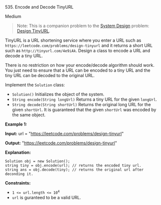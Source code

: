 535\. Encode and Decode TinyURL

Medium

> Note: This is a companion problem to the [System Design](https://leetcode.com/discuss/interview-question/system-design/) problem: [Design TinyURL](https://leetcode.com/discuss/interview-question/124658/Design-a-URL-Shortener-(-TinyURL-)-System/).

TinyURL is a URL shortening service where you enter a URL such as `https://leetcode.com/problems/design-tinyurl` and it returns a short URL such as `http://tinyurl.com/4e9iAk`. Design a class to encode a URL and decode a tiny URL.

There is no restriction on how your encode/decode algorithm should work. You just need to ensure that a URL can be encoded to a tiny URL and the tiny URL can be decoded to the original URL.

Implement the `Solution` class:

*   `Solution()` Initializes the object of the system.
*   `String encode(String longUrl)` Returns a tiny URL for the given `longUrl`.
*   `String decode(String shortUrl)` Returns the original long URL for the given `shortUrl`. It is guaranteed that the given `shortUrl` was encoded by the same object.

**Example 1:**

**Input:** url = "https://leetcode.com/problems/design-tinyurl"

**Output:** "https://leetcode.com/problems/design-tinyurl"

**Explanation:**

    Solution obj = new Solution();
    string tiny = obj.encode(url); // returns the encoded tiny url.
    string ans = obj.decode(tiny); // returns the original url after deconding it. 

**Constraints:**

*   <code>1 <= url.length <= 10<sup>4</sup></code>
*   `url` is guranteed to be a valid URL.
